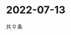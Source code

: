 # 2022-07-13

共 0 条

<!-- BEGIN WEIBO -->
<!-- 最后更新时间 Wed Jul 13 2022 15:15:11 GMT+0800 (China Standard Time) -->

<!-- END WEIBO -->
